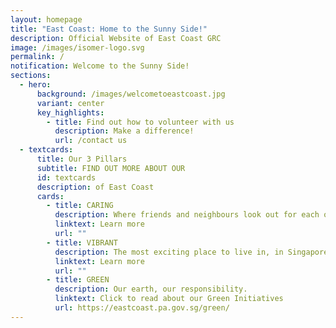 ```yaml
---
layout: homepage
title: "East Coast: Home to the Sunny Side!"
description: Official Website of East Coast GRC
image: /images/isomer-logo.svg
permalink: /
notification: Welcome to the Sunny Side!
sections:
  - hero:
      background: /images/welcometoeastcoast.jpg
      variant: center
      key_highlights:
        - title: Find out how to volunteer with us
          description: Make a difference!
          url: /contact us
  - textcards:
      title: Our 3 Pillars
      subtitle: FIND OUT MORE ABOUT OUR
      id: textcards
      description: of East Coast
      cards:
        - title: CARING
          description: Where friends and neighbours look out for each other.
          linktext: Learn more
          url: ""
        - title: VIBRANT
          description: The most exciting place to live in, in Singapore.
          linktext: Learn more
          url: ""
        - title: GREEN
          description: Our earth, our responsibility.
          linktext: Click to read about our Green Initiatives
          url: https://eastcoast.pa.gov.sg/green/
---
```

